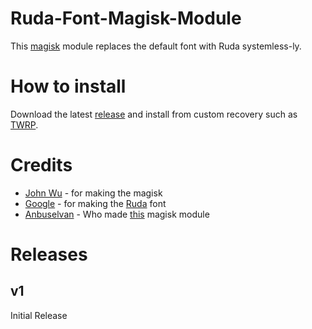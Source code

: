 # Ruda-Font-Magisk-Module
This [magisk](https://github.com/topjohnwu/Magisk) module replaces the default font with Ruda systemless-ly.

# How to install
Download the latest [release](https://github.com/anbuchelva/Ruda-Font-Magisk-Module/releases) and install from custom recovery such as [TWRP](https://twrp.me/).

# Credits
* [John Wu](https://github.com/topjohnwu) - for making the magisk
* [Google](https://google.com) - for making the [Ruda](https://fonts.google.com/specimen/Ruda) font
* [Anbuselvan](https://anbuchelva.in) - Who made [this](https://github.com/anbuchelva/Ruda-Font-Magisk-Module) magisk module

# Releases
## v1
Initial Release
